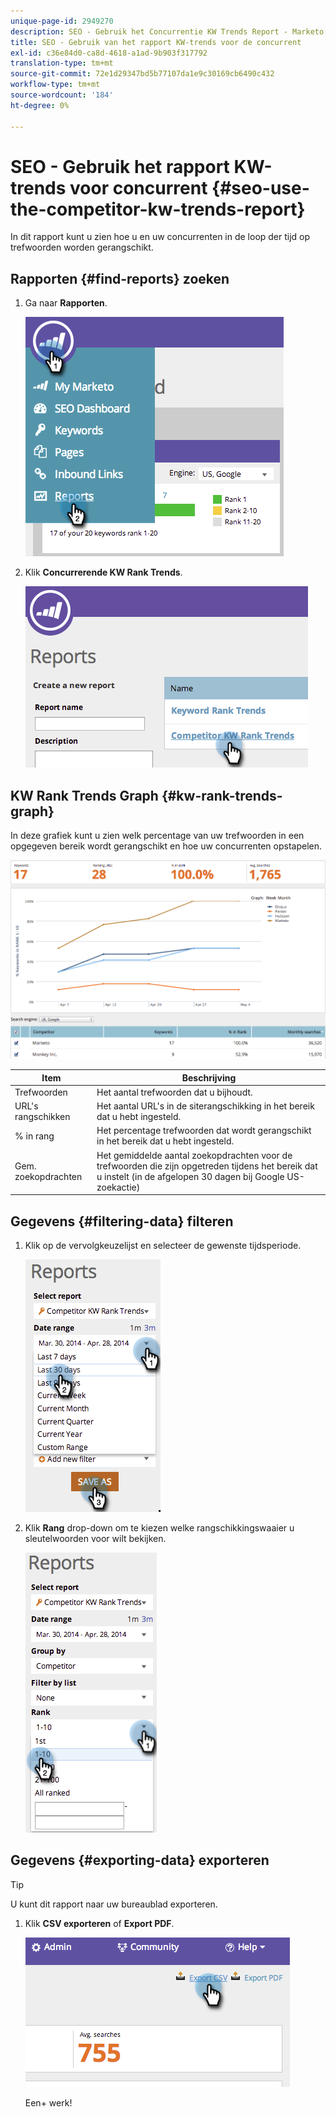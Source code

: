```yaml
---
unique-page-id: 2949270
description: SEO - Gebruik het Concurrentie KW Trends Report - Marketo Docs - de Documentatie van het Product
title: SEO - Gebruik van het rapport KW-trends voor de concurrent
exl-id: c36e84d0-ca8d-4618-a1ad-9b903f317792
translation-type: tm+mt
source-git-commit: 72e1d29347bd5b77107da1e9c30169cb6490c432
workflow-type: tm+mt
source-wordcount: '184'
ht-degree: 0%

---
```


# SEO - Gebruik het rapport KW-trends voor concurrent {#seo-use-the-competitor-kw-trends-report}

In dit rapport kunt u zien hoe u en uw concurrenten in de loop der tijd op trefwoorden worden gerangschikt.

## Rapporten {#find-reports} zoeken

1. Ga naar **Rapporten**.

   ![](assets/image2014-9-18-14-3a6-3a18.png)

1. Klik **Concurrerende KW Rank Trends**.

   ![](assets/image2014-9-18-14-3a6-3a37.png)

## KW Rank Trends Graph {#kw-rank-trends-graph}

In deze grafiek kunt u zien welk percentage van uw trefwoorden in een opgegeven bereik wordt gerangschikt en hoe uw concurrenten opstapelen.

![](assets/image2014-9-18-14-3a7-3a1.png)

| Item | Beschrijving |
|---|---|
| Trefwoorden | Het aantal trefwoorden dat u bijhoudt. |
| URL&#39;s rangschikken | Het aantal URL&#39;s in de siterangschikking in het bereik dat u hebt ingesteld. |
| % in rang | Het percentage trefwoorden dat wordt gerangschikt in het bereik dat u hebt ingesteld. |
| Gem. zoekopdrachten | Het gemiddelde aantal zoekopdrachten voor de trefwoorden die zijn opgetreden tijdens het bereik dat u instelt (in de afgelopen 30 dagen bij Google US-zoekactie) |

## Gegevens {#filtering-data} filteren

1. Klik op de vervolgkeuzelijst en selecteer de gewenste tijdsperiode.

   ![](assets/image2014-9-18-14-3a7-3a17.png)

1. Klik **Rang** drop-down om te kiezen welke rangschikkingswaaier u sleutelwoorden voor wilt bekijken.

   ![](assets/image2014-9-18-14-3a8-3a26.png)

## Gegevens {#exporting-data} exporteren

>[!TIP]
>
>U kunt dit rapport naar uw bureaublad exporteren.

1. Klik **CSV exporteren** of **Export PDF**.

   ![](assets/image2014-9-18-14-3a9-3a49.png)

   Een+ werk!

